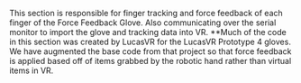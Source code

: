 This section is responsible for finger tracking and force feedback of each finger of the Force Feedback Glove. Also communicating over the serial monitor to import the glove and tracking data into VR. 
**Much of the code in this section was created by LucasVR for the LucasVR Prototype 4 gloves. We have augmented the base code from that project so that force feedback is applied based off of items grabbed by the robotic hand rather than virtual items in VR.
